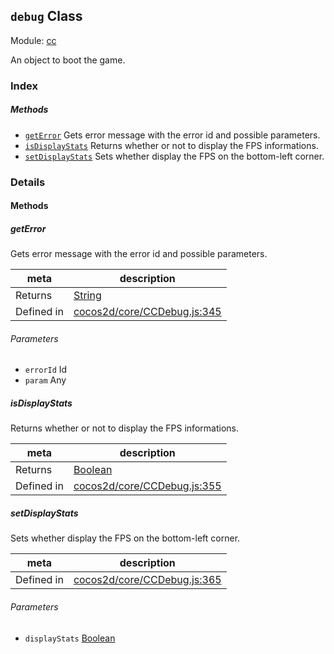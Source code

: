 ## `debug` Class



Module: [cc](../modules/cc.md)


An object to boot the game.


### Index



##### Methods

  - [`getError`](#geterror) Gets error message with the error id and possible parameters.
  - [`isDisplayStats`](#isdisplaystats) Returns whether or not to display the FPS informations.
  - [`setDisplayStats`](#setdisplaystats) Sets whether display the FPS on the bottom-left corner.



### Details




<!-- Method Block -->
#### Methods


##### getError

Gets error message with the error id and possible parameters.

| meta | description |
|------|-------------|
| Returns | <a href="https://developer.mozilla.org/en/JavaScript/Reference/Global_Objects/String" class="crosslink external" target="_blank">String</a> 
| Defined in | [cocos2d/core/CCDebug.js:345](https://github.com/cocos-creator/engine/blob/9546fb0f9c421d190e0aba7645402156498449ea/cocos2d/core/CCDebug.js#L345) |

###### Parameters
- `errorId` Id 
- `param` Any 


##### isDisplayStats

Returns whether or not to display the FPS informations.

| meta | description |
|------|-------------|
| Returns | <a href="https://developer.mozilla.org/en/JavaScript/Reference/Global_Objects/Boolean" class="crosslink external" target="_blank">Boolean</a> 
| Defined in | [cocos2d/core/CCDebug.js:355](https://github.com/cocos-creator/engine/blob/9546fb0f9c421d190e0aba7645402156498449ea/cocos2d/core/CCDebug.js#L355) |



##### setDisplayStats

Sets whether display the FPS on the bottom-left corner.

| meta | description |
|------|-------------|
| Defined in | [cocos2d/core/CCDebug.js:365](https://github.com/cocos-creator/engine/blob/9546fb0f9c421d190e0aba7645402156498449ea/cocos2d/core/CCDebug.js#L365) |

###### Parameters
- `displayStats` <a href="https://developer.mozilla.org/en/JavaScript/Reference/Global_Objects/Boolean" class="crosslink external" target="_blank">Boolean</a> 



